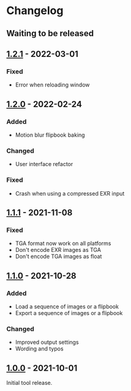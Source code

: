 # Changelog

## Waiting to be released

## [1.2.1] - 2022-03-01

### Fixed

- Error when reloading window

## [1.2.0] - 2022-02-24

### Added

- Motion blur flipbook baking

### Changed

- User interface refactor

### Fixed

- Crash when using a compressed EXR input

## [1.1.1] - 2021-11-08

### Fixed

- TGA format now work on all platforms
- Don't encode EXR images as TGA
- Don't encode TGA images as float

## [1.1.0] - 2021-10-28

### Added

- Load a sequence of images or a flipbook
- Export a sequence of images or a flipbook

### Changed

- Improved output settings
- Wording and typos

## [1.0.0] - 2021-10-01

Initial tool release.

[1.2.1]: https://github.com/Tuatara-VFX/TFlow/tree/v1.2.1
[1.2.0]: https://github.com/Tuatara-VFX/TFlow/tree/v1.2.0
[1.1.1]: https://github.com/Tuatara-VFX/TFlow/tree/v1.1.1
[1.1.0]: https://github.com/Tuatara-VFX/TFlow/tree/v1.1.0
[1.0.0]: https://github.com/Tuatara-VFX/TFlow/tree/v1.0.0
